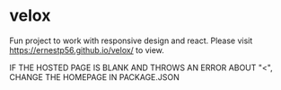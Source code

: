# velox
Fun project to work with responsive design and react.
Please visit https://ernestp56.github.io/velox/ to view.

IF THE HOSTED PAGE IS BLANK AND THROWS AN ERROR ABOUT "<", CHANGE THE HOMEPAGE IN PACKAGE.JSON